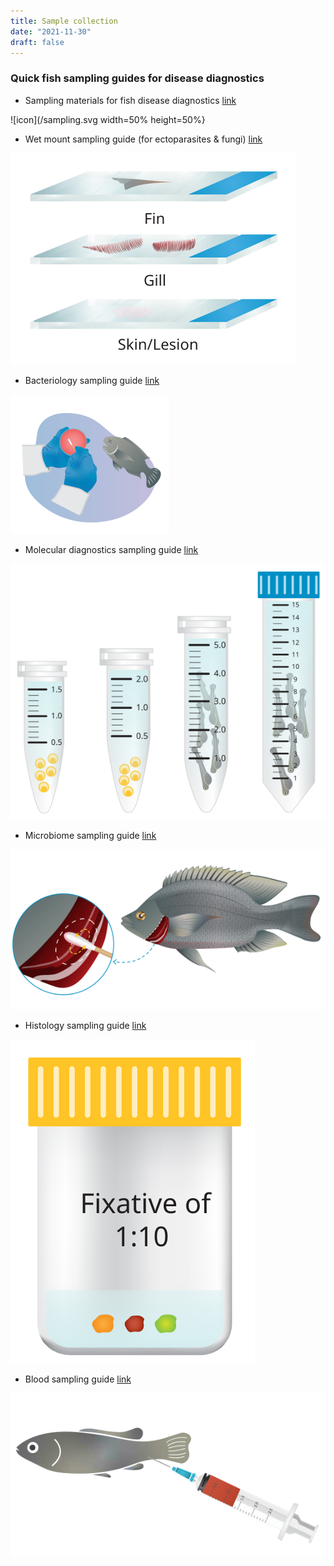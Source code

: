 ```yaml
---
title: Sample collection
date: "2021-11-30"
draft: false
---
```


### Quick fish sampling guides for disease diagnostics

- Sampling materials for fish disease diagnostics [link](https://hdl.handle.net/20.500.12348/4836)

![icon](/sampling.svg width=50% height=50%}

- Wet mount sampling guide (for ectoparasites & fungi) [link](https://hdl.handle.net/20.500.12348/4837)

![icon](/wetmount.svg) 

- Bacteriology sampling guide [link](https://hdl.handle.net/20.500.12348/4840) 

![icon](/bacteriology.svg) 

- Molecular diagnostics sampling guide [link](https://hdl.handle.net/20.500.12348/4841)

![icon](/molecular.svg) 

- Microbiome sampling guide [link](https://hdl.handle.net/20.500.12348/4838)

![icon](/microbiome.svg) 

- Histology sampling guide [link](https://hdl.handle.net/20.500.12348/4842)

![icon](/histology.svg) 

- Blood sampling guide [link](https://hdl.handle.net/20.500.12348/4839)

![icon](/blood.svg) 






